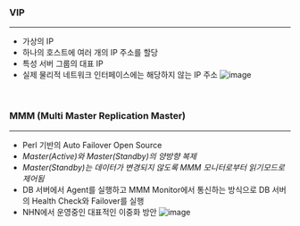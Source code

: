 ### VIP
----
- 가상의 IP
- 하나의 호스트에 여러 개의 IP 주소를 할당
- 특성 서버 그룹의 대표 IP
- 실제 물리적 네트워크 인터페이스에는 해당하지 않는 IP 주소
![image](https://github.com/Astrid-DM/Computer-Science/assets/65839810/98f6a378-1ba0-4775-aeb5-f20c9d80b991)

<br>

### MMM (Multi Master Replication Master)
----
- Perl 기반의 Auto Failover Open Source
- *Master(Active)와 Master(Standby)의 양방향 복제*
- *Master(Standby)는 데이터가 변경되지 않도록 MMM 모니터로부터 읽기모드로 제어됨*
- DB 서버에서 Agent를 실행하고 MMM Monitor에서 통신하는 방식으로 DB 서버의 Health Check와 Failover를 실행
- NHN에서 운영중인 대표적인 이중화 방안
![image](https://github.com/Astrid-DM/Computer-Science/assets/65839810/abf7d1d3-1d7f-4f7c-b8fc-d1530d6f802a)
<br>

